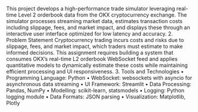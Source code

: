 This project develops a high-performance trade simulator leveraging real-time Level 2 
orderbook data from the OKX cryptocurrency exchange. The simulator processes streaming 
market data, estimates transaction costs including slippage, fees, and market impact, and 
displays these through an interactive user interface optimized for low latency and accuracy. 
2. Problem Statement 
Cryptocurrency trading incurs costs and risks due to slippage, fees, and market impact, which 
traders must estimate to make informed decisions. This assignment requires building a system 
that consumes OKX’s real-time L2 orderbook WebSocket feed and applies quantitative models 
to dynamically estimate these costs while maintaining efficient processing and UI 
responsiveness. 
3. Tools and Technologies 
• Programming Language: Python 
• WebSocket: websockets with asyncio for asynchronous data streaming 
• UI Framework: Streamlit 
• Data Processing: Pandas, NumPy 
• Modelling: scikit-learn, statsmodels 
• Logging: Python logging module 
• Data Formats: JSON parsing 
• Visualization: Matplotlib, Plotly
